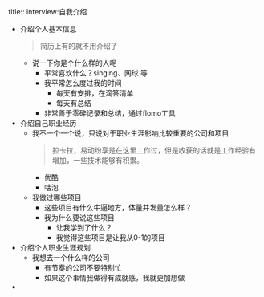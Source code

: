 title:: interview:自我介绍

- 介绍个人基本信息
  > 简历上有的就不用介绍了
	- 说一下你是个什么样的人呢
		- 平常喜欢什么？singing、网球 等
		- 我平常怎么度过我的时间
			- 每天有安排，在滴答清单
			- 每天有总结
		- 非常善于零碎记录和总结，通过flomo工具
- 介绍自己职业经历
	- 我不一个一个说，只说对于职业生涯影响比较重要的公司和项目
	  > 拉卡拉，易动纷享是在这里工作过，但是收获的话就是工作经验有增加，一些技术能够有积累。
		- 优酷
		- 咕泡
	- 我做过哪些项目
		- 这些项目有什么牛逼地方，体量并发量怎么样？
		- 我为什么要说这些项目
			- 让我学到了什么？
			- 我觉得这些项目是让我从0-1的项目
- 介绍个人职业生涯规划
	- 我想去一个什么样的公司
		- 有节奏的公司不要特别忙
		- 如果这个事情我做得有成就感，我就更加想做
-
